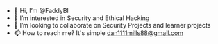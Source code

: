 - 👋 Hi, I’m @FaddyBI
- 👀 I’m interested in Security and Ethical Hacking
- 💞️ I’m looking to collaborate on Security Projects and learner projects
- 📫 How to reach me? It's simple dan1111mills88@gmail.com

<!---
FaddyBI/FaddyBI is a ✨ special ✨ repository because its `README.md` (this file) appears on your GitHub profile.
You can click the Preview link to take a look at your changes.
--->
